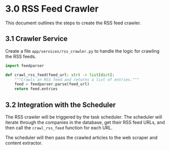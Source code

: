 # 3.0 RSS Feed Crawler

This document outlines the steps to create the RSS feed crawler.

## 3.1 Crawler Service

Create a file `app/services/rss_crawler.py` to handle the logic for crawling the RSS feeds.

```python
import feedparser

def crawl_rss_feed(feed_url: str) -> list[dict]:
    """Crawls an RSS feed and returns a list of entries."""
    feed = feedparser.parse(feed_url)
    return feed.entries
```

## 3.2 Integration with the Scheduler

The RSS crawler will be triggered by the task scheduler. The scheduler will iterate through the companies in the database, get their RSS feed URLs, and then call the `crawl_rss_feed` function for each URL.

The scheduler will then pass the crawled articles to the web scraper and content extractor.
